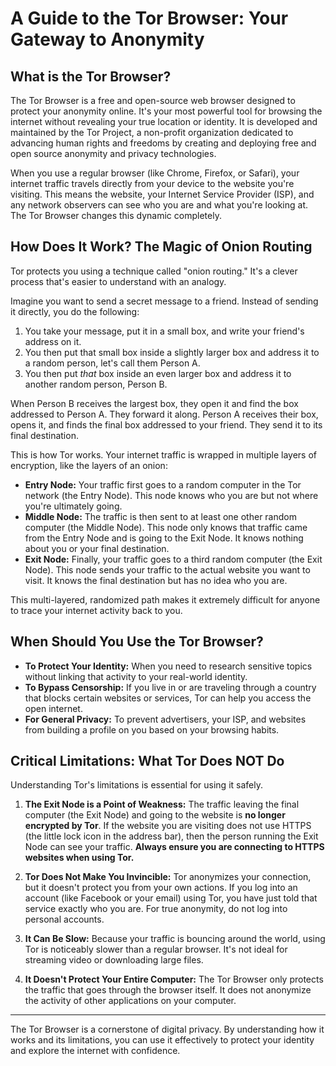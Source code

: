 # A Guide to the Tor Browser: Your Gateway to Anonymity

## What is the Tor Browser?

The Tor Browser is a free and open-source web browser designed to protect your anonymity online. It's your most powerful tool for browsing the internet without revealing your true location or identity. It is developed and maintained by the Tor Project, a non-profit organization dedicated to advancing human rights and freedoms by creating and deploying free and open source anonymity and privacy technologies.

When you use a regular browser (like Chrome, Firefox, or Safari), your internet traffic travels directly from your device to the website you're visiting. This means the website, your Internet Service Provider (ISP), and any network observers can see who you are and what you're looking at. The Tor Browser changes this dynamic completely.

## How Does It Work? The Magic of Onion Routing

Tor protects you using a technique called "onion routing." It's a clever process that's easier to understand with an analogy.

Imagine you want to send a secret message to a friend. Instead of sending it directly, you do the following:

1.  You take your message, put it in a small box, and write your friend's address on it.
2.  You then put that small box inside a slightly larger box and address it to a random person, let's call them Person A.
3.  You then put *that* box inside an even larger box and address it to another random person, Person B.

When Person B receives the largest box, they open it and find the box addressed to Person A. They forward it along. Person A receives their box, opens it, and finds the final box addressed to your friend. They send it to its final destination.

This is how Tor works. Your internet traffic is wrapped in multiple layers of encryption, like the layers of an onion:

*   **Entry Node:** Your traffic first goes to a random computer in the Tor network (the Entry Node). This node knows who you are but not where you're ultimately going.
*   **Middle Node:** The traffic is then sent to at least one other random computer (the Middle Node). This node only knows that traffic came from the Entry Node and is going to the Exit Node. It knows nothing about you or your final destination.
*   **Exit Node:** Finally, your traffic goes to a third random computer (the Exit Node). This node sends your traffic to the actual website you want to visit. It knows the final destination but has no idea who you are.

This multi-layered, randomized path makes it extremely difficult for anyone to trace your internet activity back to you.

## When Should You Use the Tor Browser?

*   **To Protect Your Identity:** When you need to research sensitive topics without linking that activity to your real-world identity.
*   **To Bypass Censorship:** If you live in or are traveling through a country that blocks certain websites or services, Tor can help you access the open internet.
*   **For General Privacy:** To prevent advertisers, your ISP, and websites from building a profile on you based on your browsing habits.

## Critical Limitations: What Tor Does NOT Do

Understanding Tor's limitations is essential for using it safely.

1.  **The Exit Node is a Point of Weakness:** The traffic leaving the final computer (the Exit Node) and going to the website is **no longer encrypted by Tor**. If the website you are visiting does not use HTTPS (the little lock icon in the address bar), then the person running the Exit Node can see your traffic. **Always ensure you are connecting to HTTPS websites when using Tor.**

2.  **Tor Does Not Make You Invincible:** Tor anonymizes your connection, but it doesn't protect you from your own actions. If you log into an account (like Facebook or your email) using Tor, you have just told that service exactly who you are. For true anonymity, do not log into personal accounts.

3.  **It Can Be Slow:** Because your traffic is bouncing around the world, using Tor is noticeably slower than a regular browser. It's not ideal for streaming video or downloading large files.

4.  **It Doesn't Protect Your Entire Computer:** The Tor Browser only protects the traffic that goes through the browser itself. It does not anonymize the activity of other applications on your computer.

---

The Tor Browser is a cornerstone of digital privacy. By understanding how it works and its limitations, you can use it effectively to protect your identity and explore the internet with confidence.
